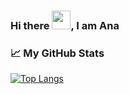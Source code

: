 ### Hi there <img src="https://raw.githubusercontent.com/MartinHeinz/MartinHeinz/master/wave.gif" width="30px">, I am Ana



### &#x1f4c8; My GitHub Stats

[![Top Langs](https://github-readme-stats.vercel.app/api/top-langs/?username=ana-sofia-silva&hide=java,html,css&layout=compact
)](https://github.com/anuraghazra/github-readme-stats)



<!--
**ana-sofia-silva/ana-sofia-silva** is a ✨ _special_ ✨ repository because its `README.md` (this file) appears on your GitHub profile.

Here are some ideas to get you started:

- 🔭 I’m currently working on ...
- 🌱 I’m currently learning ...
- 👯 I’m looking to collaborate on ...
- 🤔 I’m looking for help with ...
- 💬 Ask me about ...
- 📫 How to reach me: ...
- 😄 Pronouns: ...
- ⚡ Fun fact: ...
-->
